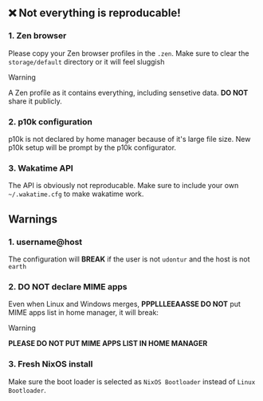 ## ❌ Not everything is reproducable!
### 1. Zen browser
Please copy your Zen browser profiles in the `.zen`. Make sure to clear the `storage/default` directory or it will feel sluggish

> [!WARNING]
> A Zen profile as it contains everything, including sensetive data. **DO NOT** share it publicly. 

### 2. p10k configuration
p10k is not declared by home manager because of it's large file size. New p10k setup will be prompt by the p10k configurator.
    
### 3. Wakatime API
The API is obviously not reproducable. Make sure to include your own `~/.wakatime.cfg` to make wakatime work. 

## Warnings
### 1. username@host
The configuration will **BREAK** if the user is not `udontur` and the host is not `earth`

### 2. DO NOT declare MIME apps
Even when Linux and Windows merges, **PPPLLLEEAASSE DO NOT** put MIME apps list in home manager, it will break:
> [!WARNING]  
> **PLEASE DO NOT PUT MIME APPS LIST IN HOME MANAGER**

### 3. Fresh NixOS install
Make sure the boot loader is selected as `NixOS Bootloader` instead of `Linux Bootloader`. 
